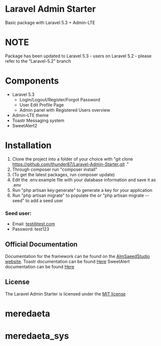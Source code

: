 # Laravel Admin Starter
Basic package with Laravel 5.3 + Admin-LTE

# NOTE
Package has been updated to Laravel 5.3 - users on Laravel 5.2 - please refer to the "Laravel-5.2" branch

# Components
+ Laravel 5.3
    - Login/Logout/Register/Forgot Password
    - User Edit Profile Page
    - Admin panel with Registered Users overview
+ Admin-LTE theme
+ Toastr Messaging system
+ SweetAlert2

# Installation

1. Clone the project into a folder of your choice with
   "git clone https://github.com/thunder87/Laravel-Admin-Starter.git ."
2. Through composer run "composer install"
3. (To get the latest packages, run composer update)
4. Edit the .env.example file with your database information and save it as .env
5. Run "php artisan key:generate" to generate a key for your application
6. Run "php artisan migrate" to populate the or "php artisan migrate --seed" to add a seed user

### Seed user:
+ Email: test@test.com
+ Password: test123

## Official Documentation

Documentation for the framework can be found on the [AlmSaeedStudio website](https://almsaeedstudio.com/themes/AdminLTE/documentation/index.html).
Toastr documentation can be found [Here](https://github.com/oriceon/toastr-5-laravel)
SweetAlert documentation can be found [Here](https://limonte.github.io/sweetalert2/)

## License

The Laravel Admin Starter is licensed under the [MIT license](http://opensource.org/licenses/MIT)
# meredaeta
# meredaeta_sys
